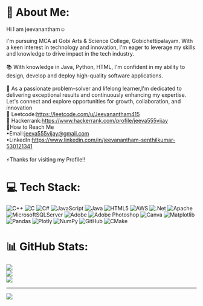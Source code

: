 # 💫 About Me:
Hi I am jeevanantham☺️

I'm pursuing MCA at Gobi Arts & Science College, Gobichettipalayam. With a keen interest in technology and innovation, I'm eager to leverage my skills and knowledge to drive impact in the tech industry.<br><br>📚 With knowledge in Java, Python, HTML, I'm confident in my ability to design, develop and deploy high-quality software applications.<br><br>🤝 As a passionate problem-solver and lifelong learner,I'm dedicated to delivering exceptional results and continuously enhancing my expertise.<br>Let's connect and explore opportunities for growth, collaboration, and innovation<br>📌 Leetcode:https://leetcode.com/u/Jeevanantham415<br>📌 Hackerrank:https://www.hackerrank.com/profile/jeeva555vijay<br>🎯How to Reach Me<br>•Email:jeeva555vijay@gmail.com <br>•LinkedIn:https://www.linkedin.com/in/jeevanantham-senthilkumar-530121341<br><br>⚡Thanks for visiting my Profile!!

 

# 💻 Tech Stack:
![C++](https://img.shields.io/badge/c++-%2300599C.svg?style=for-the-badge&logo=c%2B%2B&logoColor=white) ![C](https://img.shields.io/badge/c-%2300599C.svg?style=for-the-badge&logo=c&logoColor=white) ![C#](https://img.shields.io/badge/c%23-%23239120.svg?style=for-the-badge&logo=csharp&logoColor=white) ![JavaScript](https://img.shields.io/badge/javascript-%23323330.svg?style=for-the-badge&logo=javascript&logoColor=%23F7DF1E) ![Java](https://img.shields.io/badge/java-%23ED8B00.svg?style=for-the-badge&logo=openjdk&logoColor=white) ![HTML5](https://img.shields.io/badge/html5-%23E34F26.svg?style=for-the-badge&logo=html5&logoColor=white) ![AWS](https://img.shields.io/badge/AWS-%23FF9900.svg?style=for-the-badge&logo=amazon-aws&logoColor=white) ![.Net](https://img.shields.io/badge/.NET-5C2D91?style=for-the-badge&logo=.net&logoColor=white) ![Apache](https://img.shields.io/badge/apache-%23D42029.svg?style=for-the-badge&logo=apache&logoColor=white) ![MicrosoftSQLServer](https://img.shields.io/badge/Microsoft%20SQL%20Server-CC2927?style=for-the-badge&logo=microsoft%20sql%20server&logoColor=white) ![Adobe](https://img.shields.io/badge/adobe-%23FF0000.svg?style=for-the-badge&logo=adobe&logoColor=white) ![Adobe Photoshop](https://img.shields.io/badge/adobe%20photoshop-%2331A8FF.svg?style=for-the-badge&logo=adobe%20photoshop&logoColor=white) ![Canva](https://img.shields.io/badge/Canva-%2300C4CC.svg?style=for-the-badge&logo=Canva&logoColor=white) ![Matplotlib](https://img.shields.io/badge/Matplotlib-%23ffffff.svg?style=for-the-badge&logo=Matplotlib&logoColor=black) ![Pandas](https://img.shields.io/badge/pandas-%23150458.svg?style=for-the-badge&logo=pandas&logoColor=white) ![Plotly](https://img.shields.io/badge/Plotly-%233F4F75.svg?style=for-the-badge&logo=plotly&logoColor=white) ![NumPy](https://img.shields.io/badge/numpy-%23013243.svg?style=for-the-badge&logo=numpy&logoColor=white) ![GitHub](https://img.shields.io/badge/github-%23121011.svg?style=for-the-badge&logo=github&logoColor=white) ![CMake](https://img.shields.io/badge/CMake-%23008FBA.svg?style=for-the-badge&logo=cmake&logoColor=white)
# 📊 GitHub Stats:
![](https://github-readme-stats.vercel.app/api?username=Jeevanantham415&theme=rose&hide_border=true&include_all_commits=false&count_private=false)<br/>
![](https://github-readme-streak-stats.herokuapp.com/?user=Jeevanantham415&theme=rose&hide_border=true)<br/>
![](https://github-readme-stats.vercel.app/api/top-langs/?username=Jeevanantham415&theme=rose&hide_border=true&include_all_commits=false&count_private=false&layout=compact)

---
[![](https://visitcount.itsvg.in/api?id=godson2607&icon=0&color=0)](https://visitcount.itsvg.in)

<!-- Proudly created with GPRM ( https://gprm.itsvg.in ) -->	
